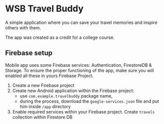 # WSB Travel Buddy

A simple application where you can save your travel memories and inspire others with them.

The app was created as a credit for a college course.

## Firebase setup
Mobile app uses some Firebase services: Authentication, FirestoreDB & Storage.
To ensure the proper functioning of the app, make sure you will enabled all these in yours Firebase Project.

1. Create a new Firebase project
2. Create new Android application within the Firebase project:
   - use `com.example.travelbuddy` package name,
   - during the process, download the `google-services.json` file and put him inside `/app` directory
3. Enable required services within your Firebase project. Create `travels` collection within Firestore DB
